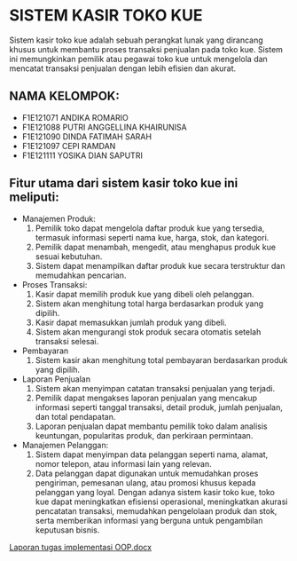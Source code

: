 # SISTEM KASIR TOKO KUE

Sistem kasir toko kue adalah sebuah perangkat lunak yang dirancang khusus untuk membantu proses transaksi penjualan pada toko kue. Sistem ini memungkinkan pemilik atau pegawai toko kue untuk mengelola dan mencatat transaksi penjualan dengan lebih efisien dan akurat.

## NAMA KELOMPOK:
- F1E121071 ANDIKA ROMARIO
- F1E121088 PUTRI ANGGELLINA KHAIRUNISA
- F1E121090 DINDA FATIMAH SARAH
- F1E121097 CEPI RAMDAN
 - F1E121111 YOSIKA DIAN SAPUTRI

## Fitur utama dari sistem kasir toko kue ini meliputi:
- Manajemen Produk:
    1. Pemilik toko dapat mengelola daftar produk kue yang tersedia, termasuk informasi seperti nama kue, harga, stok, dan kategori.
    2. Pemilik dapat menambah, mengedit, atau menghapus produk kue sesuai kebutuhan.
    3. Sistem dapat menampilkan daftar produk kue secara terstruktur dan memudahkan pencarian.
- Proses Transaksi:
    1. Kasir dapat memilih produk kue yang dibeli oleh pelanggan.
    2. Sistem akan menghitung total harga berdasarkan produk yang dipilih.
    2. Kasir dapat memasukkan jumlah produk yang dibeli.
    3. Sistem akan mengurangi stok produk secara otomatis setelah transaksi selesai.
- Pembayaran
    1. Sistem kasir akan menghitung total pembayaran berdasarkan produk yang dipilih.
- Laporan Penjualan
    1. Sistem akan menyimpan catatan transaksi penjualan yang terjadi.
    2. Pemilik dapat mengakses laporan penjualan yang mencakup informasi seperti tanggal transaksi, detail produk, jumlah penjualan, dan total pendapatan.
    3. Laporan penjualan dapat membantu pemilik toko dalam analisis keuntungan, popularitas produk, dan perkiraan permintaan.
- Manajemen Pelanggan:
   1. Sistem dapat menyimpan data pelanggan seperti nama, alamat, nomor telepon, atau informasi lain yang relevan.
   2. Data pelanggan dapat digunakan untuk memudahkan proses pengiriman, pemesanan ulang, atau promosi khusus kepada pelanggan yang loyal.
Dengan adanya sistem kasir toko kue, toko kue dapat meningkatkan efisiensi operasional, meningkatkan akurasi pencatatan transaksi, memudahkan pengelolaan produk dan stok, serta memberikan informasi yang berguna untuk pengambilan keputusan bisnis.

[Laporan tugas implementasi OOP.docx](https://github.com/cepiramdan/Kelompok_2-R003/files/11714022/Laporan.tugas.implementasi.OOP.docx)
